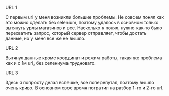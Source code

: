 URL 1

С первым url у меня возникли большие проблемы. Не совсем понял как это можно сделать без selenium, поэтому удалось в основном только вытянуть урлы магазинов и все.
Насколько я понял, нужно как-то было перехватить запрос, который сервер отправляет, чтобы достать данные, но у меня все же не вышло.

URL 2

Вытянул данные кроме координат и режим работы, такая же проблема как и с 1м url, без селениума трудновато.

URL 3

Здесь я попросту делал вспешке, все поперепутал, поэтому вышло очень криво. В основном свое время потратил на разбор 1-го и 2-го url.
